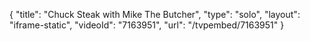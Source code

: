{
    "title": "Chuck Steak with Mike The Butcher",
    "type": "solo",
    "layout": "iframe-static",
    "videoId": "7163951",
    "url": "\/tvpembed\/7163951"
}